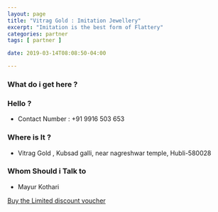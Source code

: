 ```yaml
---
layout: page
title: "Vitrag Gold : Imitation Jewellery"
excerpt: "Imitation is the best form of Flattery"
categories: partner
tags: [ partner ]

date: 2019-03-14T08:08:50-04:00

---
```



### What do i get here ?



### Hello ?

* Contact Number : +91 9916 503 653

### Where is It ?
* Vitrag Gold , Kubsad galli, near nagreshwar temple, Hubli-580028


### Whom Should i Talk to
* Mayur Kothari

[Buy the Limited discount voucher](https://ti.to/the-hd-tour/hd-limited-edition-march)
